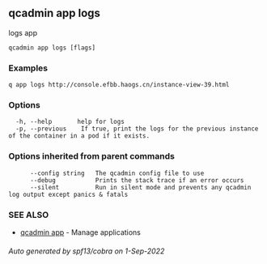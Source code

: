 ## qcadmin app logs

logs app

```
qcadmin app logs [flags]
```

### Examples

```
q app logs http://console.efbb.haogs.cn/instance-view-39.html
```

### Options

```
  -h, --help       help for logs
  -p, --previous    If true, print the logs for the previous instance of the container in a pod if it exists.
```

### Options inherited from parent commands

```
      --config string   The qcadmin config file to use
      --debug           Prints the stack trace if an error occurs
      --silent          Run in silent mode and prevents any qcadmin log output except panics & fatals
```

### SEE ALSO

* [qcadmin app](qcadmin_app.md)	 -  Manage applications

###### Auto generated by spf13/cobra on 1-Sep-2022

